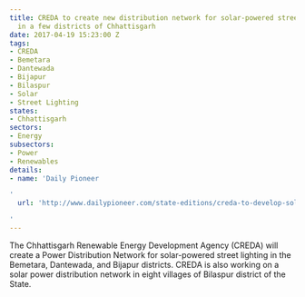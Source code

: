 ```yaml
---
title: CREDA to create new distribution network for solar-powered street lighting
  in a few districts of Chhattisgarh
date: 2017-04-19 15:23:00 Z
tags:
- CREDA
- Bemetara
- Dantewada
- Bijapur
- Bilaspur
- Solar
- Street Lighting
states:
- Chhattisgarh
sectors:
- Energy
subsectors:
- Power
- Renewables
details:
- name: 'Daily Pioneer

'
  url: 'http://www.dailypioneer.com/state-editions/creda-to-develop-solar-pdn-in-three-districts.html

'
---
```


The Chhattisgarh Renewable Energy Development Agency (CREDA) will create a Power Distribution Network for solar-powered street lighting in the Bemetara, Dantewada, and Bijapur districts. CREDA is also working on a solar power distribution network in eight villages of Bilaspur district of the State.
